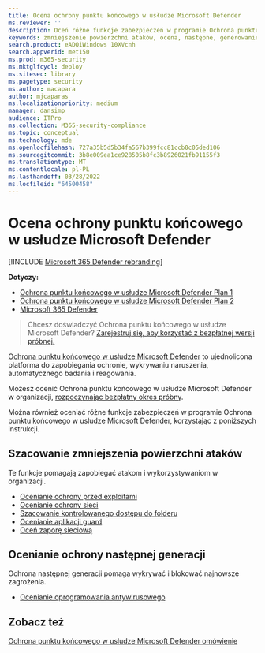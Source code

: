 ```yaml
---
title: Ocena ochrony punktu końcowego w usłudze Microsoft Defender
ms.reviewer: ''
description: Oceń różne funkcje zabezpieczeń w programie Ochrona punktu końcowego w usłudze Microsoft Defender.
keywords: zmniejszenie powierzchni ataków, ocena, następne, generowanie, ochrona
search.product: eADQiWindows 10XVcnh
search.appverid: met150
ms.prod: m365-security
ms.mktglfcycl: deploy
ms.sitesec: library
ms.pagetype: security
ms.author: macapara
author: mjcaparas
ms.localizationpriority: medium
manager: dansimp
audience: ITPro
ms.collection: M365-security-compliance
ms.topic: conceptual
ms.technology: mde
ms.openlocfilehash: 727a35b5d5b34fa567b399fcc81ccb0c05ded106
ms.sourcegitcommit: 3b8e009ea1ce928505b8fc3b8926021fb91155f3
ms.translationtype: MT
ms.contentlocale: pl-PL
ms.lasthandoff: 03/28/2022
ms.locfileid: "64500458"
---
```

# <a name="evaluate-microsoft-defender-for-endpoint"></a>Ocena ochrony punktu końcowego w usłudze Microsoft Defender 

[!INCLUDE [Microsoft 365 Defender rebranding](../../includes/microsoft-defender.md)]

**Dotyczy:**
- [Ochrona punktu końcowego w usłudze Microsoft Defender Plan 1](https://go.microsoft.com/fwlink/?linkid=2154037)
- [Ochrona punktu końcowego w usłudze Microsoft Defender Plan 2](https://go.microsoft.com/fwlink/?linkid=2154037)
- [Microsoft 365 Defender](https://go.microsoft.com/fwlink/?linkid=2118804)

> Chcesz doświadczyć Ochrona punktu końcowego w usłudze Microsoft Defender? [Zarejestruj się, aby korzystać z bezpłatnej wersji próbnej.](https://signup.microsoft.com/create-account/signup?products=7f379fee-c4f9-4278-b0a1-e4c8c2fcdf7e&ru=https://aka.ms/MDEp2OpenTrial?ocid=docs-wdatp-enablesiem-abovefoldlink)

[Ochrona punktu końcowego w usłudze Microsoft Defender](https://go.microsoft.com/fwlink/?linkid=2154037) to ujednolicona platforma do zapobiegania ochronie, wykrywaniu naruszenia, automatycznego badania i reagowania.

Możesz ocenić Ochrona punktu końcowego w usłudze Microsoft Defender w organizacji, [rozpoczynając bezpłatny okres próbny](https://signup.microsoft.com/create-account/signup?products=7f379fee-c4f9-4278-b0a1-e4c8c2fcdf7e&ru=https://aka.ms/MDEp2OpenTrial).

Można również oceniać różne funkcje zabezpieczeń w programie Ochrona punktu końcowego w usłudze Microsoft Defender, korzystając z poniższych instrukcji.

## <a name="evaluate-attack-surface-reduction"></a>Szacowanie zmniejszenia powierzchni ataków

Te funkcje pomagają zapobiegać atakom i wykorzystywaniom w organizacji.

- [Ocenianie ochrony przed exploitami](./evaluate-exploit-protection.md)
- [Ocenianie ochrony sieci](./evaluate-exploit-protection.md)
- [Szacowanie kontrolowanego dostępu do folderu](./evaluate-controlled-folder-access.md)
- [Ocenianie aplikacji guard](/windows/security/threat-protection/microsoft-defender-application-guard/test-scenarios-md-app-guard)
- [Oceń zaporę sieciową](/windows/security/threat-protection/windows-firewall/evaluating-windows-firewall-with-advanced-security-design-examples)

## <a name="evaluate-next-generation-protection"></a>Ocenianie ochrony następnej generacji

Ochrona następnej generacji pomaga wykrywać i blokować najnowsze zagrożenia.

- [Ocenianie oprogramowania antywirusowego](/windows/security/threat-protection/microsoft-defender-antivirus/evaluate-microsoft-defender-antivirus)

## <a name="see-also"></a>Zobacz też

[Ochrona punktu końcowego w usłudze Microsoft Defender omówienie](microsoft-defender-endpoint.md)
